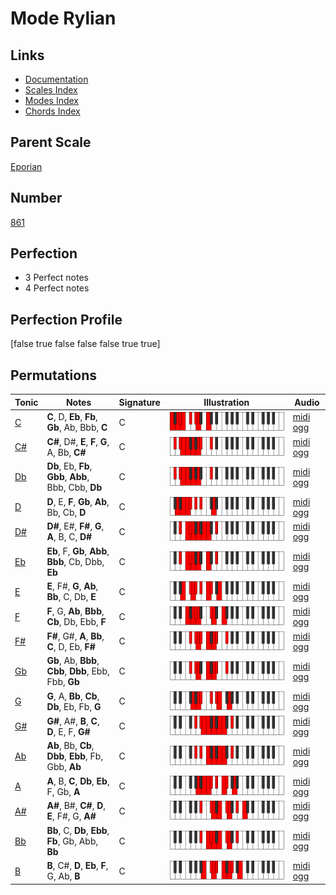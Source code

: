 # Mode Rylian

## Links

- [Documentation](index.md)
- [Scales Index](Scales.md)
- [Modes Index](Modes.md)
- [Chords Index](Chords.md)

## Parent Scale

[Eporian](ScaleEporian.md)

## Number

[861](https://ianring.com/musictheory/scales/861)

## Perfection

- 3 Perfect notes
- 4 Perfect notes

## Perfection Profile

[false true false false false true true]

## Permutations

| Tonic | Notes | Signature | Illustration | Audio |
|-------|-------|-----------|--------------|-------|
| [C](ModeCNaturalRylian.md) | **C**, D, **Eb**, **Fb**, **Gb**, Ab, Bbb, **C** | C | ![CNaturalRylian](ModeCNaturalRylian.png) | [midi](ModeCNaturalRylian.mid) [ogg](ModeCNaturalRylian.ogg) |
| [C#](ModeCSharpRylian.md) | **C#**, D#, **E**, **F**, **G**, A, Bb, **C#** | C | ![CSharpRylian](ModeCSharpRylian.png) | [midi](ModeCSharpRylian.mid) [ogg](ModeCSharpRylian.ogg) |
| [Db](ModeDFlatRylian.md) | **Db**, Eb, **Fb**, **Gbb**, **Abb**, Bbb, Cbb, **Db** | C | ![DFlatRylian](ModeDFlatRylian.png) | [midi](ModeDFlatRylian.mid) [ogg](ModeDFlatRylian.ogg) |
| [D](ModeDNaturalRylian.md) | **D**, E, **F**, **Gb**, **Ab**, Bb, Cb, **D** | C | ![DNaturalRylian](ModeDNaturalRylian.png) | [midi](ModeDNaturalRylian.mid) [ogg](ModeDNaturalRylian.ogg) |
| [D#](ModeDSharpRylian.md) | **D#**, E#, **F#**, **G**, **A**, B, C, **D#** | C | ![DSharpRylian](ModeDSharpRylian.png) | [midi](ModeDSharpRylian.mid) [ogg](ModeDSharpRylian.ogg) |
| [Eb](ModeEFlatRylian.md) | **Eb**, F, **Gb**, **Abb**, **Bbb**, Cb, Dbb, **Eb** | C | ![EFlatRylian](ModeEFlatRylian.png) | [midi](ModeEFlatRylian.mid) [ogg](ModeEFlatRylian.ogg) |
| [E](ModeENaturalRylian.md) | **E**, F#, **G**, **Ab**, **Bb**, C, Db, **E** | C | ![ENaturalRylian](ModeENaturalRylian.png) | [midi](ModeENaturalRylian.mid) [ogg](ModeENaturalRylian.ogg) |
| [F](ModeFNaturalRylian.md) | **F**, G, **Ab**, **Bbb**, **Cb**, Db, Ebb, **F** | C | ![FNaturalRylian](ModeFNaturalRylian.png) | [midi](ModeFNaturalRylian.mid) [ogg](ModeFNaturalRylian.ogg) |
| [F#](ModeFSharpRylian.md) | **F#**, G#, **A**, **Bb**, **C**, D, Eb, **F#** | C | ![FSharpRylian](ModeFSharpRylian.png) | [midi](ModeFSharpRylian.mid) [ogg](ModeFSharpRylian.ogg) |
| [Gb](ModeGFlatRylian.md) | **Gb**, Ab, **Bbb**, **Cbb**, **Dbb**, Ebb, Fbb, **Gb** | C | ![GFlatRylian](ModeGFlatRylian.png) | [midi](ModeGFlatRylian.mid) [ogg](ModeGFlatRylian.ogg) |
| [G](ModeGNaturalRylian.md) | **G**, A, **Bb**, **Cb**, **Db**, Eb, Fb, **G** | C | ![GNaturalRylian](ModeGNaturalRylian.png) | [midi](ModeGNaturalRylian.mid) [ogg](ModeGNaturalRylian.ogg) |
| [G#](ModeGSharpRylian.md) | **G#**, A#, **B**, **C**, **D**, E, F, **G#** | C | ![GSharpRylian](ModeGSharpRylian.png) | [midi](ModeGSharpRylian.mid) [ogg](ModeGSharpRylian.ogg) |
| [Ab](ModeAFlatRylian.md) | **Ab**, Bb, **Cb**, **Dbb**, **Ebb**, Fb, Gbb, **Ab** | C | ![AFlatRylian](ModeAFlatRylian.png) | [midi](ModeAFlatRylian.mid) [ogg](ModeAFlatRylian.ogg) |
| [A](ModeANaturalRylian.md) | **A**, B, **C**, **Db**, **Eb**, F, Gb, **A** | C | ![ANaturalRylian](ModeANaturalRylian.png) | [midi](ModeANaturalRylian.mid) [ogg](ModeANaturalRylian.ogg) |
| [A#](ModeASharpRylian.md) | **A#**, B#, **C#**, **D**, **E**, F#, G, **A#** | C | ![ASharpRylian](ModeASharpRylian.png) | [midi](ModeASharpRylian.mid) [ogg](ModeASharpRylian.ogg) |
| [Bb](ModeBFlatRylian.md) | **Bb**, C, **Db**, **Ebb**, **Fb**, Gb, Abb, **Bb** | C | ![BFlatRylian](ModeBFlatRylian.png) | [midi](ModeBFlatRylian.mid) [ogg](ModeBFlatRylian.ogg) |
| [B](ModeBNaturalRylian.md) | **B**, C#, **D**, **Eb**, **F**, G, Ab, **B** | C | ![BNaturalRylian](ModeBNaturalRylian.png) | [midi](ModeBNaturalRylian.mid) [ogg](ModeBNaturalRylian.ogg) |
